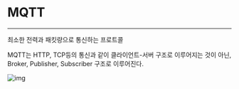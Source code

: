 # MQTT

-----------

최소한 전력과 패킷량으로 통신하는 프로트콜

MQTT는 HTTP, TCP등의 통신과 같이 클라이언트-서버 구조로 이루어지는 것이 아닌, Broker, Publisher, Subscriber  구조로 이루어진다.



![img](https://miro.medium.com/max/585/1*lKWgSNIYc1Pil5FFoAHMkA.png)